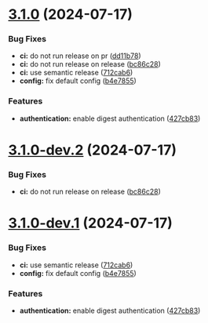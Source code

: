 # [3.1.0](https://github.com/triargos/webdav/compare/v3.0.0...v3.1.0) (2024-07-17)


### Bug Fixes

* **ci:** do not run release on pr ([dd11b78](https://github.com/triargos/webdav/commit/dd11b783f60d69bb56a56548651efafe3ff46fe1))
* **ci:** do not run release on release ([bc86c28](https://github.com/triargos/webdav/commit/bc86c28386beb191e9a41f6ba7536c38637b13c5))
* **ci:** use semantic release ([712cab6](https://github.com/triargos/webdav/commit/712cab6c3fb2d4f0b1422262da181e99eac62478))
* **config:** fix default config ([b4e7855](https://github.com/triargos/webdav/commit/b4e7855294cffdafdd4281e44373106c2974b6d0))


### Features

* **authentication:** enable digest authentication ([427cb83](https://github.com/triargos/webdav/commit/427cb839a39c58e56e25a26a7dfa0687f61612a2))

# [3.1.0-dev.2](https://github.com/triargos/webdav/compare/v3.1.0-dev.1...v3.1.0-dev.2) (2024-07-17)


### Bug Fixes

* **ci:** do not run release on release ([bc86c28](https://github.com/triargos/webdav/commit/bc86c28386beb191e9a41f6ba7536c38637b13c5))

# [3.1.0-dev.1](https://github.com/triargos/webdav/compare/v3.0.0...v3.1.0-dev.1) (2024-07-17)


### Bug Fixes

* **ci:** use semantic release ([712cab6](https://github.com/triargos/webdav/commit/712cab6c3fb2d4f0b1422262da181e99eac62478))
* **config:** fix default config ([b4e7855](https://github.com/triargos/webdav/commit/b4e7855294cffdafdd4281e44373106c2974b6d0))


### Features

* **authentication:** enable digest authentication ([427cb83](https://github.com/triargos/webdav/commit/427cb839a39c58e56e25a26a7dfa0687f61612a2))
